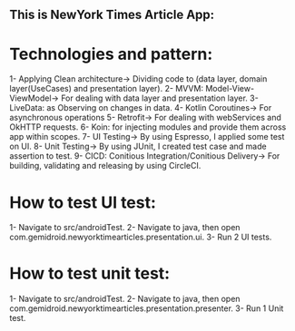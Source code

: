 ## This is NewYork Times Article App:

# Technologies and pattern:
1- Applying Clean architecture-> Dividing code to (data layer, domain layer(UseCases) and presentation layer).
2- MVVM: Model-View-ViewModel-> For dealing with data layer and presentation layer.
3- LiveData: as Observing on changes in data.
4- Kotlin Coroutines-> For asynchronous operations
5- Retrofit-> For dealing with webServices and OkHTTP requests.
6- Koin: for injecting modules and provide them across app within scopes.
7- UI Testing-> By using Espresso, I applied some test on UI.
8- Unit Testing-> By using JUnit, I created test case and made assertion to test.
9- CICD: Conitious Integration/Conitious Delivery-> For building, validating and releasing by using CircleCI.

# How to test UI test:
1- Navigate to src/androidTest.
2- Navigate to java, then open com.gemidroid.newyorktimearticles.presentation.ui.
3- Run 2 UI tests.

# How to test unit test:
1- Navigate to src/androidTest.
2- Navigate to java, then open com.gemidroid.newyorktimearticles.presentation.presenter.
3- Run 1 Unit test.
